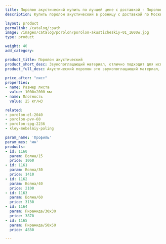 ```yaml
---
title: Поролон акустический купить по лучшей цене с доставкой - Поролоныч
description: Купить поролон акустический в розницу с доставкой по Москве в интернет-магазине Поролоныча.

layout: product
permalink: /catalog/:path
image: /images/catalog/porolon/porolon-akusticheskiy-01_1600w.jpg
type: product

weight: 40
add_category: 

product_title: Поролон акустический
product_short_desc: Звукопоглащающий материал, отлично подходит для использования в качестве шумоизоляции.
product_full_desc: Акустический поролон это звукопоглащающий материал, отлично подходит для использования в качестве шумоизоляции в помещениях звукозаписи, музыкальных студиях и комнатах с домашним кинотеатром.
        
price_after: "лист"
properties:
- name: Размер листа
  value: 1000х2000 мм
- name: Плотность
  value: 25 кг/м3

related:
- porolon-el-2040
- porolon-pvv-60
- porolon-spg-2236
- kley-mebelniy-poling

param_name: 'Профиль'
param_mes: 'мм'
products:
- id: 1160
  param: Волна/15
  price: 1060
- id: 1161
  param: Волна/30
  price: 1410
- id: 1162
  param: Волна/40
  price: 2100
- id: 1163
  param: Волна/60
  price: 3130
- id: 1164
  param: Пирамида/30х30
  price: 3870
- id: 1165
  param: Пирамида/50х50
  price: 4830

---
```

